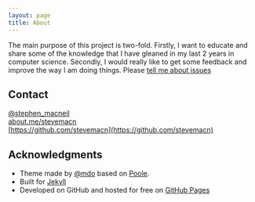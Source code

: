 ```yaml
---
layout: page
title: About
---
```


The main purpose of this project is two-fold. Firstly, I want to educate and share
some of the knowledge that I have gleaned in my last 2 years in computer science. Secondly, 
I would really like to get some feedback and improve the way I am doing things. Please 
[tell me about issues]

[tell me about issues]:(https://github.com/stevemacn/stevemacn.github.io/issues)

## Contact

[@stephen_macneil](http://twitter.com/stephen_macneil)   
[about.me/stevemacn](http://about.me/stevemacn)   
[https://github.com/stevemacn](https://github.com/stevemacn)   

## Acknowledgments 

* Theme made by [@mdo](https://twitter.com/mdo) based on [Poole](https://github.com/poole).
* Built for [Jekyll](http://jekyllrb.com)
* Developed on GitHub and hosted for free on [GitHub Pages](https://pages.github.com)

